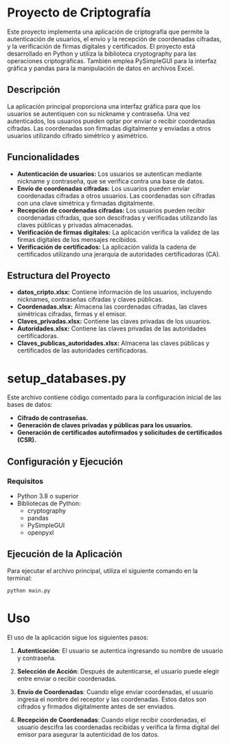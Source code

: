 # Proyecto de Criptografía

Este proyecto implementa una aplicación de criptografía que permite la autenticación de usuarios, el envío y la recepción de coordenadas cifradas, y la verificación de firmas digitales y certificados. El proyecto está desarrollado en Python y utiliza la biblioteca cryptography para las operaciones criptográficas. También emplea PySimpleGUI para la interfaz gráfica y pandas para la manipulación de datos en archivos Excel.

## Descripción

La aplicación principal proporciona una interfaz gráfica para que los usuarios se autentiquen con su nickname y contraseña. Una vez autenticados, los usuarios pueden optar por enviar o recibir coordenadas cifradas. Las coordenadas son firmadas digitalmente y enviadas a otros usuarios utilizando cifrado simétrico y asimétrico.

## Funcionalidades

- **Autenticación de usuarios:** Los usuarios se autentican mediante nickname y contraseña, que se verifica contra una base de datos.
- **Envío de coordenadas cifradas:** Los usuarios pueden enviar coordenadas cifradas a otros usuarios. Las coordenadas son cifradas con una clave simétrica y firmadas digitalmente.
- **Recepción de coordenadas cifradas:** Los usuarios pueden recibir coordenadas cifradas, que son descifradas y verificadas utilizando las claves públicas y privadas almacenadas.
- **Verificación de firmas digitales:** La aplicación verifica la validez de las firmas digitales de los mensajes recibidos.
- **Verificación de certificados:** La aplicación valida la cadena de certificados utilizando una jerarquía de autoridades certificadoras (CA).

## Estructura del Proyecto

- **datos_cripto.xlsx:** Contiene información de los usuarios, incluyendo nicknames, contraseñas cifradas y claves públicas.
- **Coordenadas.xlsx:** Almacena las coordenadas cifradas, las claves simétricas cifradas, firmas y el emisor.
- **Claves_privadas.xlsx:** Contiene las claves privadas de los usuarios.
- **Autoridades.xlsx:** Contiene las claves privadas de las autoridades certificadoras.
- **Claves_publicas_autoridades.xlsx:** Almacena las claves públicas y certificados de las autoridades certificadoras.

# setup_databases.py

Este archivo contiene código comentado para la configuración inicial de las bases de datos:

- **Cifrado de contraseñas.**
- **Generación de claves privadas y públicas para los usuarios.**
- **Generación de certificados autofirmados y solicitudes de certificados (CSR).**

## Configuración y Ejecución

### Requisitos

- Python 3.8 o superior
- Bibliotecas de Python:
  - cryptography
  - pandas
  - PySimpleGUI
  - openpyxl

## Ejecución de la Aplicación

Para ejecutar el archivo principal, utiliza el siguiente comando en la terminal:

```bash
python main.py
```

# Uso

El uso de la aplicación sigue los siguientes pasos:

1. **Autenticación**: El usuario se autentica ingresando su nombre de usuario y contraseña.

2. **Selección de Acción**: Después de autenticarse, el usuario puede elegir entre enviar o recibir coordenadas.

3. **Envío de Coordenadas**: Cuando elige enviar coordenadas, el usuario ingresa el nombre del receptor y las coordenadas. Estos datos son cifrados y firmados digitalmente antes de ser enviados.

4. **Recepción de Coordenadas**: Cuando elige recibir coordenadas, el usuario descifra las coordenadas recibidas y verifica la firma digital del emisor para asegurar la autenticidad de los datos.
  
